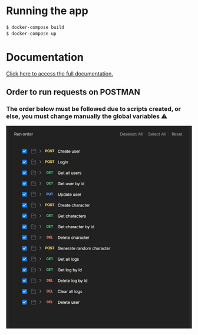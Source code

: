 # Running the app

```bash
$ docker-compose build
$ docker-compose up
```

# Documentation
[Click here to access the full documentation.](https://documenter.getpostman.com/view/30334910/2sA3XWdycs)

## Order to run requests on POSTMAN

### The order below must be followed due to scripts created, or else, you must change manually the global variables ⚠️

<img src="./public/requests-order.jpg">